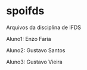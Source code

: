 # spoifds
Arquivos da disciplina de IFDS

Aluno1: Enzo Faria 

Aluno2: Gustavo Santos 

Aluno3: Gustavo Vieira
